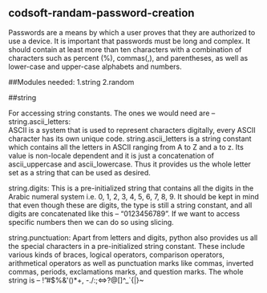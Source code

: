 ## codsoft-randam-password-creation

Passwords are a means by which a user proves that they are authorized to use a device. It is important that passwords must be long and complex. It should contain at least more than ten characters with a combination of characters such as percent (%), commas(,), and parentheses, as well as lower-case and upper-case alphabets and numbers.

##Modules needed:
1.string
2.random

##string

For accessing string constants. The ones we would need are –
string.ascii_letters:  
ASCII is a system that is used to represent characters digitally, every ASCII character has its own unique code. string.ascii_letters is a string constant which contains all the letters in ASCII ranging from A to Z and a to z. Its value is non-locale dependent and it is just a concatenation of ascii_uppercase and ascii_lowercase. Thus it provides us the whole letter set as a string that can be used as desired.

string.digits: 
This is a pre-initialized string that contains all the digits in the Arabic numeral system i.e. 0, 1, 2, 3, 4, 5, 6, 7, 8, 9. It should be kept in mind that even though these are digits, the type is still a string constant, and all digits are concatenated like this – “0123456789”. If we want to access specific numbers then we can do so using slicing.

string.punctuation: 
Apart from letters and digits, python also provides us all the special characters in a pre-initialized string constant. These include various kinds of braces, logical operators, comparison operators, arithmetical operators as well as punctuation marks like commas, inverted commas, periods, exclamations marks, and question marks. The whole string is – !”#$%&'()*+, -./:;<=>?@[\]^_`{|}~
